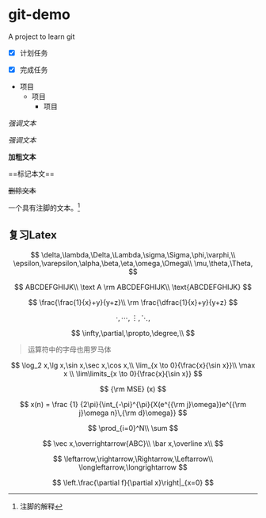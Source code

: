 # git-demo
A project to learn git 


- [x] 计划任务

- [x] 完成任务

- 项目
  - 项目
    - 项目

*强调文本*

_强调文本_

**加粗文本**

==标记本文==

~~删除文本~~

一个具有注脚的文本。[^2]



## 复习Latex

$$
\delta,\lambda,\Delta,\Lambda,\sigma,\Sigma,\phi,\varphi,\\
\epsilon,\varepsilon,\alpha,\beta,\eta,\omega,\Omega\\
\mu,\theta,\Theta,
$$


$$
ABCDEFGHIJK\\
\text A
\rm ABCDEFGHIJK\\
\text{ABCDEFGHIJK}
$$

$$
\frac{\frac{1}{x}+y}{y+z}\\
\rm \frac{\dfrac{1}{x}+y}{y+z}
$$



$$
\cdot,\cdots,\vdots,\ddots,
$$


$$
\infty,\partial,\propto,\degree,\\
$$

> 运算符中的字母也用罗马体


$$
\log_2 x,\lg x,\sin x,\sec x,\cos x,\\
\lim_{x \to 0}{\frac{x}{\sin x}}\\
\max x \\
\lim\limits_{x \to 0}{\frac{x}{\sin x}}
$$

$$
{\rm MSE} (x)
$$



$$
x(n) = \frac {1} {2\pi}{\int_{-\pi}^{\pi}{X(e^{{\rm j}\omega})e^{{\rm j}\omega n}\,{\rm d}\omega}}
$$



$$
\prod_{i=0}^N\\
\sum
$$

$$
\vec x,\overrightarrow{ABC}\\
\bar x,\overline x\\
$$

$$
\leftarrow,\rightarrow,\Rightarrow,\Leftarrow\\
\longleftarrow,\longrightarrow
$$

$$
\left.\frac{\partial f}{\partial x}\right|_{x=0}
$$





[^2]: 注脚的解释
[^2]: this is a test 脚注
